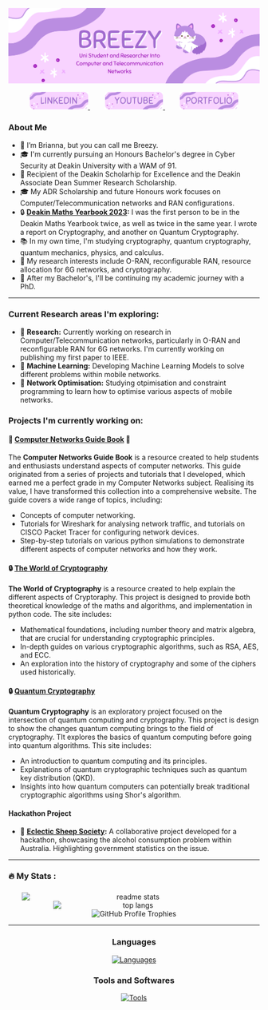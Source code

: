 ![Introduction Image](Figures/intro.png)

<div align="center">
  <a href="https://www.linkedin.com/in/brianna-laird/" target="_blank">
    <span style="margin: 0 15px;">
      <img src="Figures/linkedin.png" style="height: 35px;" alt="linkedin logo" />
    </span>
  </a>
  <a href="https://www.youtube.com/@Breezy-Codes/" target="_blank">
    <span style="margin: 0 15px;">
      <img src="Figures/youtube.png" style="height: 35px;" alt="youtube logo" />
    </span>
  </a>
  <a href="https://briannalaird.com/" target="_blank">
    <span style="margin: 0 15px;">
      <img src="Figures/portfolio.png" style="height: 35px;" alt="portfolio logo" />
    </span>
  </a>
  <!--
  <a href="https://example.com/" target="_blank">
    <span style="margin: 0 15px;">
      <img src="Figures/scholar.png" style="height: 35px;" alt="other logo" />
    </span>
  </a>
  -->
</div>

### About Me

- 👋 I’m Brianna, but you can call me Breezy.
- 🎓 I'm currently pursuing an Honours Bachelor's degree in Cyber Security at Deakin University with a WAM of 91.
- 📝 Recipient of the Deakin Scholarhip for Excellence and the Deakin Associate Dean Summer Research Scholarship.
- 🎓 My ADR Scholarship and future Honours work focuses on Computer/Telecommunication networks and RAN configurations.
- 🔒 **[Deakin Maths Yearbook 2023](https://nla.gov.au/nla.obj-3336557334/view):** I was the first person to be in the Deakin Maths Yearbook twice, as well as twice in the same year. I wrote a report on Cryptography, and another on Quantum Cryptography.
- 📚 In my own time, I'm studying cryptography, quantum cryptography, quantum mechanics, physics, and calculus.
- 🎯 My research interests include O-RAN, reconfigurable RAN, resource allocation for 6G networks, and cryptography.
- 🚀 After my Bachelor's, I'll be continuing my academic journey with a PhD.

---
### Current Research areas I'm exploring:
- 📝 **Research:** Currently working on research in Computer/Telecommunication networks, particularly in O-RAN and reconfigurable RAN for 6G networks. I'm currently working on publishing my first paper to IEEE.
- 🔬 **Machine Learning:** Developing Machine Learning Models to solve different problems within mobile networks.
- 📝 **Network Optimisation:** Studying otpimisation and constraint programming to learn how to optimise various aspects of mobile networks.

### Projects I'm currently working on:
#### 📝 **[Computer Networks Guide Book](https://breezy-codes.github.io/computer-networks-guide)** 📝
The **Computer Networks Guide Book** is a resource created to help students and enthusiasts understand aspects of computer networks. This guide originated from a series of projects and tutorials that I developed, which earned me a perfect grade in my Computer Networks subject. Realising its value, I have transformed this collection into a comprehensive website. The guide covers a wide range of topics, including:
- Concepts of computer networking.
- Tutorials for Wireshark for analysing network traffic, and tutorials on CISCO Packet Tracer for configuring network devices.
- Step-by-step tutorials on various python simulations to demonstrate different aspects of computer networks and how they work.

#### 🔒 [The World of Cryptography](https://breezy-codes.github.io/cryptography-guide)
**The World of Cryptography** is a resource created to help explain the different aspects of Cryptoraphy. This project is designed to provide both theoretical knowledge of the maths and algorithms, and implementation in python code. The site includes:
- Mathematical foundations, including number theory and matrix algebra, that are crucial for understanding cryptographic principles.
- In-depth guides on various cryptographic algorithms, such as RSA, AES, and ECC.
- An exploration into the history of cryptography and some of the ciphers used historically.

#### 🔒 [Quantum Cryptography](https://breezy-codes.github.io/quantum-cryptography-guide)
**Quantum Cryptography** is an exploratory project focused on the intersection of quantum computing and cryptography. This project is design to show the changes quantum computing brings to the field of cryptography. TIt explores the basics of quantum computing before going into quantum algorithms. This site includes:
- An introduction to quantum computing and its principles.
- Explanations of quantum cryptographic techniques such as quantum key distribution (QKD).
- Insights into how quantum computers can potentially break traditional cryptographic algorithms using Shor's algorithm.

#### Hackathon Project
- 🚀 **[Eclectic Sheep Society](https://github.com/breezy-codes/Eclectic-Sheep-Society):** A collaborative project developed for a hackathon, showcasing the alcohol consumption problem within Australia. Highlighting government statistics on the issue.

---

<h3 align="left">🔥   My Stats :</h3>

###

<div align="center">
    <img width="450" align="center" style="display: inline-block; vertical-align: top;" src="https://github-readme-stats-hvpm.vercel.app/api?username=breezy-codes&count_private=true&show_icons=true&theme=material-palenight&rank_icon=github&border_radius=10" alt="readme stats" />
    <img width="325" align="center" style="display: inline-block; vertical-align: top;" src="https://github-readme-stats-hvpm.vercel.app/api/top-langs/?username=breezy-codes&&langs_count=12&layout=compact&theme=material-palenight&border_radius=10&size_weight=0.5&count_weight=0.5" alt="top langs" />
</div>

<div align="center">
    <img src="https://github-profile-trophy.vercel.app/?username=breezy-codes&theme=onedark&row=1" alt="GitHub Profile Trophies" style="max-width: 100%;" />
</div>

---

<div align="center">
  <h3>Languages</h3>
  <a href="https://skillicons.dev">
    <img src="https://skillicons.dev/icons?i=md,py,cpp,cs,dotnet,latex,anaconda,bootstrap,react,js,java" alt="Languages"/>
  </a>
</div>


<div align="center">
    <h3>Tools and Softwares</h3>
    <a href="https://skillicons.dev">
      <img src="https://skillicons.dev/icons?i=git,eclipse,regex,vscode,ai,linux,visualstudio,raspberrypi,ubuntu" alt="Tools"/>
    </a>
</div>

